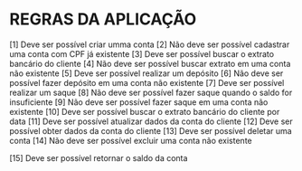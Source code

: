 # REGRAS DA APLICAÇÃO 

[1] Deve ser possível criar umma conta
[2] Não deve ser possível cadastrar uma conta com CPF já existente
[3] Deve ser possível buscar o extrato bancário do cliente
[4] Não deve ser possível buscar extrato em uma conta não existente
[5] Deve ser possível realizar um depósito
[6] Não deve ser possível fazer depósito em uma conta não existente
[7] Deve ser possível realizar um saque
[8] Não deve ser possível fazer saque quando o saldo for insuficiente
[9] Não deve ser possível fazer saque em uma conta não existente
[10] Deve ser possível buscar o extrato bancário do cliente por data
[11] Deve ser possível atualizar dados da conta do cliente
[12] Deve ser possível obter dados da conta do cliente
[13] Deve ser possível deletar uma conta
[14] Não deve ser possível excluir uma conta não existente

[15] Deve ser possível retornar o saldo da conta
